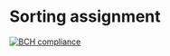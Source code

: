 # Sorting assignment
[![BCH compliance](https://bettercodehub.com/edge/badge/HanzehogeschoolSICT/rutsj-Sort)](https://bettercodehub.com/)